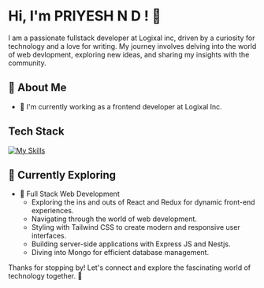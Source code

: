 # Hi, I'm PRIYESH N D ! 👋

I am a passionate fullstack developer at Logixal inc, driven by a curiosity for technology and a love for writing. My journey involves delving into the world of web devlopment, exploring new ideas, and sharing my insights with the community.

## 🚀 About Me

- 🔭 I'm currently  working as a frontend developer at Logixal Inc.

## Tech Stack
[![My Skills](https://skillicons.dev/icons?i=js,html,css,wasm)](https://skillicons.dev)

## 🌱 Currently Exploring

- 🚀 Full Stack Web Development 
  - Exploring the ins and outs of React and Redux for dynamic front-end experiences.
  - Navigating through the world of web development.
  - Styling with Tailwind CSS to create modern and responsive user interfaces.
  - Building server-side applications with Express JS and Nestjs.
  - Diving into Mongo for efficient database management.



Thanks for stopping by! Let's connect and explore the fascinating world of technology together. 🚀



<!--

Here are some ideas to get you started:

- 🔭 I’m currently working on ...
- 🌱 I’m currently learning ...
- 👯 I’m looking to collaborate on ...
- 🤔 I’m looking for help with ...
- 💬 Ask me about ...
- 📫 How to reach me: ...
- 😄 Pronouns: ...
- ⚡ Fun fact: ...
-->
